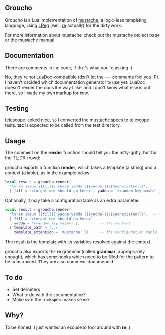 Groucho
-------

Groucho is a Lua implementation of [mustache][1], a logic-less templating
language, using [LPeg][2] (well, [re][3] actually) for the dirty work.

For more information about mustache, check out the [mustache project page][4]
or the [mustache manual][5].

Documentation
-------------

There are comments in the code, if that's what you're asking :)

No, they're not [LuaDoc][6]-compatible (don't let the `---` comments fool you :P).
I haven't decided which documentation generator to use yet. LuaDoc doesn't
render the docs the way I like, and I don't know what else is out there, so
I made my own markup for now.

Testing
-------

[telescope][7] looked nice, so I converted the mustache [specs][8] to telescope
tests. **tsc** is expected to be called from the test directory.

Usage
-----

The comment on the **render** function should tell you the nitty-gritty, but
for the TL;DR crowd:

groucho exports a function **render**, which takes a template
(a string) and a context (a table), as in the example below:

```lua
local result = groucho.render(
  'lorem ipsum {{fill}} yadda yadda {{{yadda}}}{{&nonexistent}}',          -- the template
  { fill = '<forgot was should go here>', yadda = '<random key mash>' })   -- the context
```
Optionally, it may take a configuration table as an extra parameter:

```lua
local result = groucho.render(
  'lorem ipsum {{fill}} yadda yadda {{{yadda}}}{{&nonexistent}}',  -- the template
  { fill = '<forgot was should go here>', 
    yadda = '<random key mash>' },         -- the context
  { template_path = '../',
    template_extension = 'mustache' })     -- the configuration table
```

The result is the template with its variables resolved against the context.

groucho also exports the **re** grammar (called **grammar**, appropriately
enough), which has some hooks which need to be filled for the pattern to be
constructed. They are also comment-documented.

To do
-----

* Set delimiters
* What to do with the documentation?
* Make sure the rockspec makes sense

Why?
----

To be honest, I just wanted an excuse to fool around with **re** :)


[1]: http://mustache.github.com/
[2]: http://www.inf.puc-rio.br/~roberto/lpeg/lpeg.html
[3]: http://www.inf.puc-rio.br/~roberto/lpeg/re.html
[4]: https://github.com/defunkt/mustache
[5]: http://mustache.github.com/mustache.5.html
[6]: https://github.com/keplerproject/luadoc
[7]: https://github.com/norman/telescope
[8]: https://github.com/mustache/spec